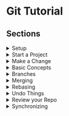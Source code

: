 # Git Tutorial

## Sections

<details>
  <summary> Setup </summary>
  
## Setup

Set the name and email that will be attached to your commits and tags.
```
$> git config --global user.name  "Cagin Agirdemir"
$> git config --global user.email "caginagirdemir@gmail.com"
```
  
</details>  

<details>
  <summary> Start a Project </summary>

## Start a Project

Create a local repo
```
$> git init
```
or
Download a remote repo
```
$> git clone <url>
```

</details>  
  
<details>
  <summary> Make a Change </summary>
  
## Make a Change

Add a file to staging (sahneye koyma)

```
$> git add <file>
$> git add .
```

Commit all staged giles to git

```
$> git commit -m "commit message"
```

Add all changes made to tracked files & commit

```
$> git commit -am "commit message"
```
  
</details>  

<details>
  <summary> Basic Concepts </summary>

## Basic Concepts

**main**\: default development branch
  
**origin**\: default upstream repo
  
**HEAD**\: current branch
  
**HEAD\^**\: parent of HEAD
  
**HEAD\~4**\: great\-great grandparent of HEAD
  
</details> 
  
<details>
  <summary> Branches </summary>

## Branches

List all local branches. Add -r flag to show all remote branches. -a flag for all branches.

```
$> git branch
```

Create a new branch

```
$> git branch <new-branch>
```

Switch to a branch & update the working directory

```
$> git checkout <branch>
```

Create a new branch and switch to it

```
$> git checkout -b <new-branch>
```

Delete a merged branch

```
$> git checkout -d <branch>
```

Delete a branch, whether merged or not

```
$> git checkout -D <branch>
```

Add a tag to current commit (often used for new version releases)

```
$> git tag <tag-name>
```
  
</details> 
  
<details>
  <summary> Merging </summary>

## Merging (combine branches with  history)

Merge branch a into branch b.

```
$> git checkout b
$> git merge a
```
  
</details> 
  
<details>
  <summary> Rebasing </summary>

## Rebasing (combine branches wihtout history)

Rebase feature branch onto main (to incorporate new changes made to main). Prevents unnecessary merge commits into feature, keeping history clean

```
$> git checkout feature
$> git merge main
```
  
</details> 
  

  
<details>
  <summary> Undo Things </summary>

## Undoing Things

Move (&/or rename) a file & stage move

```
$> git mv <existing_path> <new_path>
```

Remove a file from working directory & staging area, then stage the removal

```
$> git rm <file>
```

Create a new commit, reverting the changes from a specified commit

```
$> git revert <commit_ID>
```

Go back to a previous commit & delete all commits ahead of it (revert is safer). 

```
$> git reset <commit_ID>
```
  
</details> 
  
<details>
  <summary> Review your Repo </summary>
  
## Review your Repo

List new or modified files not yer committed


```
$> git status
```
  
List commit history, with respective IDs
  
```
$> git log --oneline
```
  
Show changes to unstaged files. For changes to staged files, add --cached option
  
```
$> git diif
```
  
Show changes between two commits
  
```
$> git diff commit_1ID commit2_ID
```
  
</details> 
  
<details>
  <summary> Synchronizing </summary>

## Synchronizing
  
Add a remote repo
  
```
$> git remote add <alias> <url>
``` 

View all remote connections. Add -v flag to view urks.

```
$> git remote 
``` 
  
Remove a connection
 
```
$> git remote remove <alias>
``` 
  
Rename a connection
  
```
$> git remote rename <old> <new>
``` 
  
Fetch all branches from remote repo (no merge)
  
```
$> git fetch <alias>
``` 

Fetch a specific branch
  
```
$> git fetch <alias> <branch>
``` 
  
Fetch the remote repo's copy of the current branch, then merge (fetch + merge)

```
$> git pull
``` 
Move (rebase) your local changes onto the top of new changes made to the remote repo (for clean, linear history)

```
$> git pull --rebase <alieas>
``` 
  
Upload local content to remote repo
  
```
$> git push
``` 
  
Upload to a branch (can then pull request)
  
```
$> git push <alias> <branch>
``` 

</details> 

